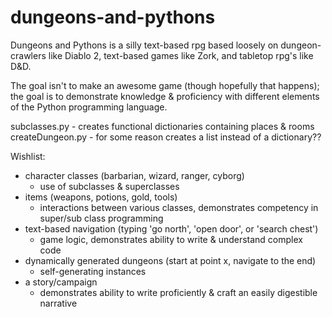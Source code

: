 # dungeons-and-pythons

Dungeons and Pythons is a silly text-based rpg based loosely on dungeon-crawlers like Diablo 2, text-based games like Zork, and tabletop rpg's like D&D.

The goal isn't to make an awesome game (though hopefully that happens); the goal is to demonstrate knowledge & proficiency with different elements of the Python programming language.

subclasses.py - creates functional dictionaries containing places & rooms
createDungeon.py - for some reason creates a list instead of a dictionary??

Wishlist:
* character classes (barbarian, wizard, ranger, cyborg)
  * use of subclasses & superclasses
* items (weapons, potions, gold, tools)
  * interactions between various classes, demonstrates competency in super/sub class programming
* text-based navigation (typing 'go north', 'open door', or 'search chest')
  * game logic, demonstrates ability to write & understand complex code
* dynamically generated dungeons (start at point x, navigate to the end)
  * self-generating instances
* a story/campaign
  * demonstrates ability to write proficiently & craft an easily digestible narrative
